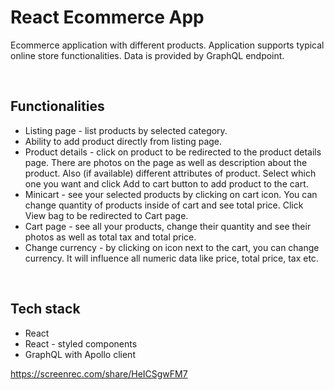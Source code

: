 <h1>React Ecommerce App</h1>
<p>Ecommerce application with different products. Application supports typical online store functionalities. Data is provided by GraphQL endpoint.</p>
</br>
<h2>Functionalities</h2>
<ul>
  <li>
    Listing page - list products by selected category.
  </li>
  <li>
    Ability to add product directly from listing page.
  </li>
  <li>
    Product details - click on product to be redirected to the product details page. There are photos on the page as well as description about the product. Also (if         available) different attributes of product. Select which one you want and click Add to cart button to add product to the cart.
  </li>
  <li>
    Minicart - see your selected products by clicking on cart icon. You can change quantity of products inside of cart and see total price. Click View bag to be             redirected to Cart page.
  </li>
  <li>
    Cart page - see all your products, change their quantity and see their photos as well as total tax and total price.
  </li>
  <li>
    Change currency - by clicking on icon next to the cart, you can change currency. It will influence all numeric data like price, total price, tax etc.
  </li>
</ul>
</br>
<h2>Tech stack</h2>
<ul>
  <li>React</li>
  <li>React - styled components</li>
  <li>GraphQL with Apollo client</li>
</ul>

https://screenrec.com/share/HeICSgwFM7
